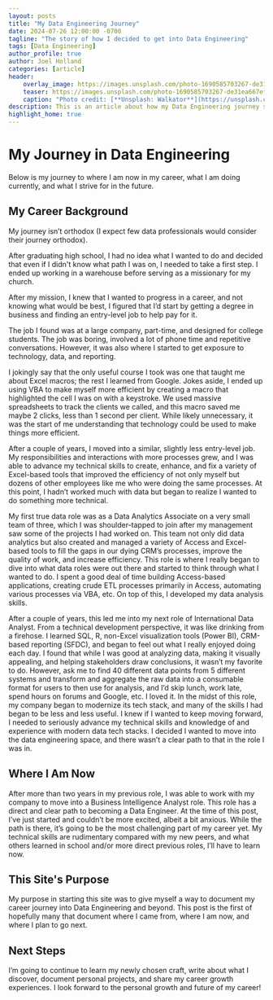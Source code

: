 ```yaml
---
layout: posts
title: "My Data Engineering Journey"
date: 2024-07-26 12:00:00 -0700
tagline: "The story of how I decided to get into Data Engineering"
tags: [Data Engineering]
author_profile: true
author: Joel Holland
categories: [article]
header:
    overlay_image: https://images.unsplash.com/photo-1690585703267-de31ea667ef0?q=80&w=2071&auto=format&fit=crop&ixlib=rb-4.0.3&ixid=M3wxMjA3fDB8MHxwaG90by1wYWdlfHx8fGVufDB8fHx8fA%3D%3D
    teaser: https://images.unsplash.com/photo-1690585703267-de31ea667ef0?q=80&w=2071&auto=format&fit=crop&ixlib=rb-4.0.3&ixid=M3wxMjA3fDB8MHxwaG90by1wYWdlfHx8fGVufDB8fHx8fA%3D%3D
    caption: "Photo credit: [**Unsplash: Walkator**](https://unsplash.com/@walkator)"
description: This is an article about how my Data Engineering journey started and what my next steps are
highlight_home: true
---
```


# My Journey in Data Engineering

Below is my journey to where I am now in my career, what I am doing currently, and what I strive for in the future.

## My Career Background

My journey isn’t orthodox (I expect few data professionals would consider their journey orthodox).

After graduating high school, I had no idea what I wanted to do and decided that even if I didn't know what path I was on, I needed to take a first step. I ended up working in a warehouse before serving as a missionary for my church.

After my mission, I knew that I wanted to progress in a career, and not knowing what would be best, I figured that I’d start by getting a degree in business and finding an entry-level job to help pay for it.

The job I found was at a large company, part-time, and designed for college students. The job was boring, involved a lot of phone time and repetitive conversations. However, it was also where I started to get exposure to technology, data, and reporting.

I jokingly say that the only useful course I took was one that taught me about Excel macros; the rest I learned from Google. Jokes aside, I ended up using VBA to make myself more efficient by creating a macro that highlighted the cell I was on with a keystroke. We used massive spreadsheets to track the clients we called, and this macro saved me maybe 2 clicks, less than 1 second per client. While likely unnecessary, it was the start of me understanding that technology could be used to make things more efficient.

After a couple of years, I moved into a similar, slightly less entry-level job. My responsibilities and interactions with more processes grew, and I was able to advance my technical skills to create, enhance, and fix a variety of Excel-based tools that improved the efficiency of not only myself but dozens of other employees like me who were doing the same processes. At this point, I hadn’t worked much with data but began to realize I wanted to do something more technical.

My first true data role was as a Data Analytics Associate on a very small team of three, which I was shoulder-tapped to join after my management saw some of the projects I had worked on. This team not only did data analytics but also created and managed a variety of Access and Excel-based tools to fill the gaps in our dying CRM’s processes, improve the quality of work, and increase efficiency. This role is where I really began to dive into what data roles were out there and started to think through what I wanted to do. I spent a good deal of time building Access-based applications, creating crude ETL processes primarily in Access, automating various processes via VBA, etc. On top of this, I developed my data analysis skills.

After a couple of years, this led me into my next role of International Data Analyst. From a technical development perspective, it was like drinking from a firehose. I learned SQL, R, non-Excel visualization tools (Power BI), CRM-based reporting (SFDC), and began to feel out what I really enjoyed doing each day. I found that while I was good at analyzing data, making it visually appealing, and helping stakeholders draw conclusions, it wasn’t my favorite to do. However, ask me to find 40 different data points from 5 different systems and transform and aggregate the raw data into a consumable format for users to then use for analysis, and I’d skip lunch, work late, spend hours on forums and Google, etc. I loved it. In the midst of this role, my company began to modernize its tech stack, and many of the skills I had began to be less and less useful. I knew if I wanted to keep moving forward, I needed to seriously advance my technical skills and knowledge of and experience with modern data tech stacks. I decided I wanted to move into the data engineering space, and there wasn’t a clear path to that in the role I was in.

## Where I Am Now

After more than two years in my previous role, I was able to work with my company to move into a Business Intelligence Analyst role. This role has a direct and clear path to becoming a Data Engineer. At the time of this post, I’ve just started and couldn’t be more excited, albeit a bit anxious. While the path is there, it’s going to be the most challenging part of my career yet. My technical skills are rudimentary compared with my new peers, and what others learned in school and/or more direct previous roles, I’ll have to learn now.

## This Site's Purpose

My purpose in starting this site was to give myself a way to document my career journey into Data Engineering and beyond. This post is the first of hopefully many that document where I came from, where I am now, and where I plan to go next.

## Next Steps

I’m going to continue to learn my newly chosen craft, write about what I discover, document personal projects, and share my career growth experiences. I look forward to the personal growth and future of my career!
